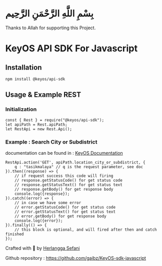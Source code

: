 #     بِسْمِ اللَّهِ الرَّحْمَنِ الرَّحِيم
Thanks to Allah for supporting this Project. 

# KeyOS API SDK For Javascript 


## Installation 

    npm install @keyos/api-sdk  

## Usage & Example REST

### Initialization

    const { Rest } = require("@keyos/api-sdk");
    let apiPath = Rest.apiPath;
    let RestApi = new Rest.Api();
 
### Example : Search City or Subdistrict
documentation can be found in : [KeyOS Documentation](https://doc.keyos.id/books/rest-api/page/search-city-subdistrict)

    RestApi.action('GET', apiPath.location_city_or_subdistrict, {
        q : "tasikmalaya" // q is the request parameter, see doc
    }).then((response) => {
        // if request success this code will firing
        // response.getStatusCode() for get status code
        // response.getStatusText() for get status text
        // response.getBody() for get response body
        console.log({response});
    }).catch((error) => {
        // in case we have some error
        // error.getStatusCode() for get status code
        // error.getStatusText() for get status text
        // error.getBody() for get response body
        console.log({error});
    }).finally(() => {
        // this block is optional, and will fired after then and catch finished
    });
     
     

Crafted with 💙 by [Herlangga Sefani](https://www.facebook.com/herlangga.sefani)

Github repository : https://github.com/gaibz/KeyOS-sdk-javascript 